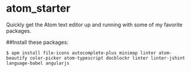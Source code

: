 # atom_starter
Quickly get the Atom text editor up and running with some of my favorite packages.


##Install these packages: 

```
$ apm install file-icons autocomplete-plus minimap linter atom-beautify color-picker atom-typescript docblockr linter linter-jshint language-babel angularjs
```
